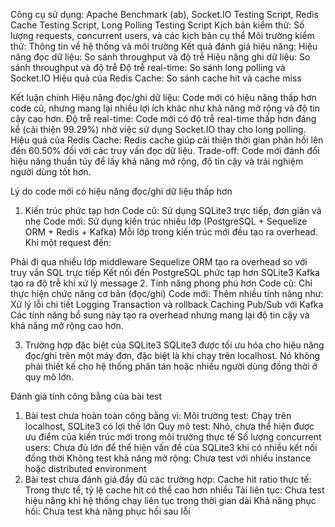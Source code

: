 Công cụ sử dụng: Apache Benchmark (ab), Socket.IO Testing Script, Redis Cache Testing Script, Long Polling Testing Script
Kịch bản kiểm thử: Số lượng requests, concurrent users, và các kịch bản cụ thể
Môi trường kiểm thử: Thông tin về hệ thống và môi trường
Kết quả đánh giá hiệu năng:
Hiệu năng đọc dữ liệu: So sánh throughput và độ trễ
Hiệu năng ghi dữ liệu: So sánh throughput và độ trễ
Độ trễ real-time: So sánh long polling và Socket.IO
Hiệu quả của Redis Cache: So sánh cache hit và cache miss




Kết luận chính 
Hiệu năng đọc/ghi dữ liệu: Code mới có hiệu năng thấp hơn code cũ, nhưng mang lại nhiều lợi ích khác như khả năng mở rộng và độ tin cậy cao hơn.
Độ trễ real-time: Code mới có độ trễ real-time thấp hơn đáng kể (cải thiện 99.29%) nhờ việc sử dụng Socket.IO thay cho long polling.
Hiệu quả của Redis Cache: Redis cache giúp cải thiện thời gian phản hồi lên đến 60.50% đối với các truy vấn đọc dữ liệu.
Trade-off: Code mới đánh đổi hiệu năng thuần túy để lấy khả năng mở rộng, độ tin cậy và trải nghiệm người dùng tốt hơn.


Lý do code mới có hiệu năng đọc/ghi dữ liệu thấp hơn
1. Kiến trúc phức tạp hơn
Code cũ: Sử dụng SQLite3 trực tiếp, đơn giản và nhẹ
Code mới: Sử dụng kiến trúc nhiều lớp (PostgreSQL + Sequelize ORM + Redis + Kafka)
Mỗi lớp trong kiến trúc mới đều tạo ra overhead. Khi một request đến:

Phải đi qua nhiều lớp middleware
Sequelize ORM tạo ra overhead so với truy vấn SQL trực tiếp
Kết nối đến PostgreSQL phức tạp hơn SQLite3
Kafka tạo ra độ trễ khi xử lý message
2. Tính năng phong phú hơn
Code cũ: Chỉ thực hiện chức năng cơ bản (đọc/ghi)
Code mới: Thêm nhiều tính năng như:
Xử lý lỗi chi tiết
Logging
Transaction và rollback
Caching
Pub/Sub với Kafka
Các tính năng bổ sung này tạo ra overhead nhưng mang lại độ tin cậy và khả năng mở rộng cao hơn.

3. Trường hợp đặc biệt của SQLite3
SQLite3 được tối ưu hóa cho hiệu năng đọc/ghi trên một máy đơn, đặc biệt là khi chạy trên localhost. Nó không phải thiết kế cho hệ thống phân tán hoặc nhiều người dùng đồng thời ở quy mô lớn.



Đánh giá tính công bằng của bài test
1. Bài test chưa hoàn toàn công bằng vì:
Môi trường test: Chạy trên localhost, SQLite3 có lợi thế lớn
Quy mô test: Nhỏ, chưa thể hiện được ưu điểm của kiến trúc mới trong môi trường thực tế
Số lượng concurrent users: Chưa đủ lớn để thể hiện vấn đề của SQLite3 khi có nhiều kết nối đồng thời
Không test khả năng mở rộng: Chưa test với nhiều instance hoặc distributed environment
2. Bài test chưa đánh giá đầy đủ các trường hợp:
Cache hit ratio thực tế: Trong thực tế, tỷ lệ cache hit có thể cao hơn nhiều
Tải liên tục: Chưa test hiệu năng khi hệ thống chạy liên tục trong thời gian dài
Khả năng phục hồi: Chưa test khả năng phục hồi sau lỗi

